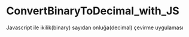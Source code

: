 # ConvertBinaryToDecimal_with_JS
Javascript ile ikilik(binary) sayıdan onluğa(decimal) çevirme uygulaması
